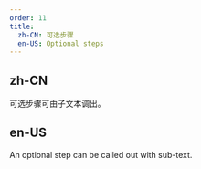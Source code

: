 ```yaml
---
order: 11
title:
  zh-CN: 可选步骤
  en-US: Optional steps
---
```


## zh-CN

可选步骤可由子文本调出。

## en-US

An optional step can be called out with sub-text.

